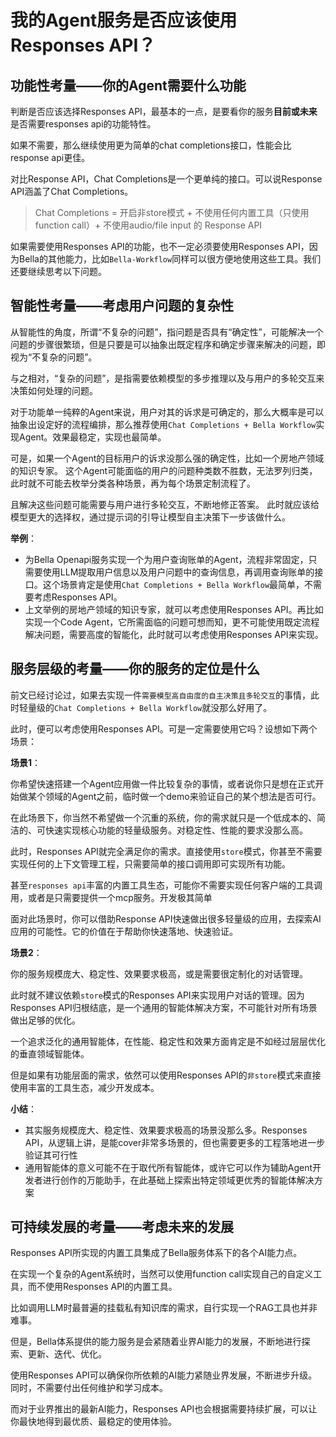 # 我的Agent服务是否应该使用Responses API？

## 功能性考量——你的Agent需要什么功能

判断是否应该选择Responses API，最基本的一点，是要看你的服务**目前或未来**是否需要responses api的功能特性。

如果不需要，那么继续使用更为简单的chat completions接口，性能会比response api更佳。

对比Response API，Chat Completions是一个更单纯的接口。可以说Response API涵盖了Chat Completions。

> Chat Completions = 开启非store模式 + 不使用任何内置工具（只使用function call）+ 不使用audio/file input 的 Response API

如果需要使用Responses API的功能，也不一定必须要使用Responses API，因为Bella的其他能力，比如`Bella-Workflow`同样可以很方便地使用这些工具。我们还要继续思考以下问题。

## 智能性考量——考虑用户问题的复杂性

从智能性的角度，所谓“不复杂的问题”，指问题是否具有“确定性”，可能解决一个问题的步骤很繁琐，但是只要是可以抽象出既定程序和确定步骤来解决的问题，即视为“不复杂的问题”。

与之相对，“复杂的问题”，是指需要依赖模型的多步推理以及与用户的多轮交互来决策如何处理的问题。

对于功能单一纯粹的Agent来说，用户对其的诉求是可确定的，那么大概率是可以抽象出设定好的流程编排，那么推荐使用`Chat Completions + Bella Workflow`实现Agent。效果最稳定，实现也最简单。

可是，如果一个Agent的目标用户的诉求没那么强的确定性，比如一个房地产领域的知识专家。 这个Agent可能面临的用户的问题种类数不胜数，无法罗列归类，此时就不可能去枚举分类各种场景，再为每个场景定制流程了。

且解决这些问题可能需要与用户进行多轮交互，不断地修正答案。 此时就应该给模型更大的选择权，通过提示词的引导让模型自主决策下一步该做什么。

**举例**：
- 为Bella Openapi服务实现一个为用户查询账单的Agent，流程非常固定，只需要使用LLM提取用户信息以及用户问题中的查询信息，再调用查询账单的接口。这个场景肯定是使用`Chat Completions + Bella Workflow`最简单，不需要考虑Responses API。
- 上文举例的房地产领域的知识专家，就可以考虑使用Responses API。再比如实现一个Code Agent，它所需面临的问题可想而知，更不可能使用既定流程解决问题，需要高度的智能化，此时就可以考虑使用Responses API来实现。


## 服务层级的考量——你的服务的定位是什么
前文已经讨论过，如果去实现一件`需要模型高自由度的自主决策且多轮交互`的事情，此时轻量级的`Chat Completions + Bella Workflow`就没那么好用了。

此时，便可以考虑使用Responses API。可是一定需要使用它吗？设想如下两个场景：

**场景1**：

你希望快速搭建一个Agent应用做一件比较复杂的事情，或者说你只是想在正式开始做某个领域的Agent之前，临时做一个demo来验证自己的某个想法是否可行。

在此场景下，你当然不希望做一个沉重的系统，你的需求就只是一个低成本的、简洁的、可快速实现核心功能的轻量级服务。对稳定性、性能的要求没那么高。

此时，Responses API就完全满足你的需求。直接使用`store`模式，你甚至不需要实现任何的上下文管理工程，只需要简单的接口调用即可实现所有功能。

甚至`responses api`丰富的内置工具生态，可能你不需要实现任何客户端的工具调用，或者是只需要提供一个mcp服务。开发极其简单

面对此场景时，你可以借助Response API快速做出很多轻量级的应用，去探索AI应用的可能性。它的价值在于帮助你快速落地、快速验证。

**场景2**：

你的服务规模庞大、稳定性、效果要求极高，或是需要很定制化的对话管理。

此时就不建议依赖`store`模式的Responses API来实现用户对话的管理。因为Responses API归根结底，是一个通用的智能体解决方案，不可能针对所有场景做出足够的优化。

一个追求泛化的通用智能体，在性能、稳定性和效果方面肯定是不如经过层层优化的垂直领域智能体。

但是如果有功能层面的需求，依然可以使用Responses API的`非store`模式来直接使用丰富的工具生态，减少开发成本。

**小结**：
- 其实服务规模庞大、稳定性、效果要求极高的场景没那么多。Responses API，从逻辑上讲，是能cover非常多场景的，但也需要更多的工程落地进一步验证其可行性
- 通用智能体的意义可能不在于取代所有智能体，或许它可以作为辅助Agent开发者进行创作的万能助手，在此基础上探索出特定领域更优秀的智能体解决方案

## 可持续发展的考量——考虑未来的发展

Responses API所实现的内置工具集成了Bella服务体系下的各个AI能力点。

在实现一个复杂的Agent系统时，当然可以使用function call实现自己的自定义工具，而不使用Responses API的内置工具。

比如调用LLM时最普遍的挂载私有知识库的需求，自行实现一个RAG工具也并非难事。

但是，Bella体系提供的能力服务是会紧随着业界AI能力的发展，不断地进行探索、更新、迭代、优化。

使用Responses API可以确保你所依赖的AI能力紧随业界发展，不断进步升级。同时，不需要付出任何维护和学习成本。

而对于业界推出的最新AI能力，Responses API也会根据需要持续扩展，可以让你最快地得到最优质、最稳定的使用体验。
